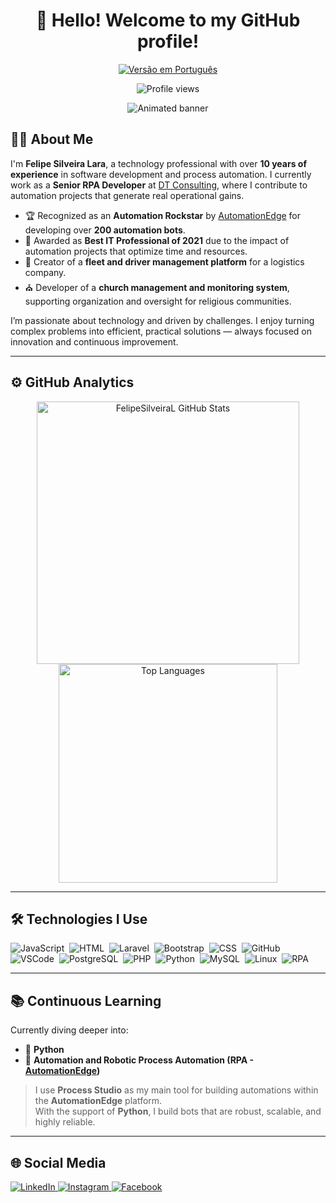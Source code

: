 <h1 align="center">👋 Hello! Welcome to my GitHub profile!</h1>

<p align="center">
  <a href="./README.md">
    <img src="https://img.shields.io/badge/🇧🇷 Versão%20em%20Português-05122A?style=for-the-badge&logo=github" alt="Versão em Português" />
  </a>
</p>


<p align="center">
  <img src="https://komarev.com/ghpvc/?username=FelipeSilveiraL&color=yellow" alt="Profile views" />
</p>

<p align="center">
  <img src="https://static.imasters.com.br/wp-content/uploads/2015/11/4_Progresso4.gif" alt="Animated banner" />
</p>

## 👨‍💻 About Me

I'm **Felipe Silveira Lara**, a technology professional with over **10 years of experience** in software development and process automation. I currently work as a **Senior RPA Developer** at [DT Consulting](https://dtconsulting.com.br/), where I contribute to automation projects that generate real operational gains.

- 🏆 Recognized as an **Automation Rockstar** by [AutomationEdge](https://automationedge.com/br/) for developing over **200 automation bots**.
- 🥇 Awarded as **Best IT Professional of 2021** due to the impact of automation projects that optimize time and resources.
- 🚛 Creator of a **fleet and driver management platform** for a logistics company.
- ⛪ Developer of a **church management and monitoring system**, supporting organization and oversight for religious communities.

I’m passionate about technology and driven by challenges. I enjoy turning complex problems into efficient, practical solutions — always focused on innovation and continuous improvement.

---

## ⚙️ GitHub Analytics

<p align="center">
  <img width="420em" src="https://github-readme-stats.vercel.app/api?username=FelipeSilveiraL&show_icons=true&theme=highcontrast" alt="FelipeSilveiraL GitHub Stats"/>
  <img width="350em" src="https://github-readme-stats.vercel.app/api/top-langs/?username=FelipeSilveiraL&layout=compact&theme=vision-friendly-dark" alt="Top Languages"/>
</p>

---

## 🛠 Technologies I Use

![JavaScript](https://img.shields.io/badge/-JavaScript-05122A?style=flat&logo=javascript)&nbsp;
![HTML](https://img.shields.io/badge/-HTML-05122A?style=flat&logo=HTML5)&nbsp;
![Laravel](https://img.shields.io/badge/-Laravel-05122A?style=flat&logo=Laravel)&nbsp;
![Bootstrap](https://img.shields.io/badge/-Bootstrap-05122A?style=flat&logo=Bootstrap)&nbsp;
![CSS](https://img.shields.io/badge/-CSS-05122A?style=flat&logo=CSS3)&nbsp;
![GitHub](https://img.shields.io/badge/-GitHub-05122A?style=flat&logo=github)&nbsp;
![VSCode](https://img.shields.io/badge/-Visual%20Studio%20Code-05122A?style=flat&logo=visual-studio-code)&nbsp;
![PostgreSQL](https://img.shields.io/badge/-PostgreSQL-05122A?style=flat&logo=postgresql)&nbsp;
![PHP](https://img.shields.io/badge/-PHP-05122A?style=flat&logo=Php)&nbsp;
![Python](https://img.shields.io/badge/-Python-05122A?style=flat&logo=Python)&nbsp;
![MySQL](https://img.shields.io/badge/-MySQL-05122A?style=flat&logo=mysql)&nbsp;
![Linux](https://img.shields.io/badge/-Linux-05122A?style=flat&logo=Linux)&nbsp;
![RPA](https://img.shields.io/badge/-RPA-05122A?style=flat&logo=robots&logoColor=white)&nbsp;

---

## 📚 Continuous Learning

Currently diving deeper into:

- 🐍 **Python**  
- 🤖 **Automation and Robotic Process Automation (RPA - [AutomationEdge](https://automationedge.com/br/))**

> I use **Process Studio** as my main tool for building automations within the **AutomationEdge** platform.  
> With the support of **Python**, I build bots that are robust, scalable, and highly reliable.

---

## 🌐 Social Media

<p align="left">
  <a href="https://www.linkedin.com/in/felipe-silveira-lara-85706110b/" target="_blank">
    <img src="https://img.shields.io/badge/-FelipeSilveiraL-05122A?style=flat&logo=linkedin" alt="LinkedIn" />
  </a>
  <a href="https://www.instagram.com/felipesilveiralara/" target="_blank">
    <img src="https://img.shields.io/badge/-FelipeSilveiraL-05122A?style=flat&logo=instagram" alt="Instagram" />
  </a>
  <a href="https://www.facebook.com/felipe.silveira.967" target="_blank">
    <img src="https://img.shields.io/badge/-FelipeSilveiraL-05122A?style=flat&logo=facebook" alt="Facebook" />
  </a>
</p>
